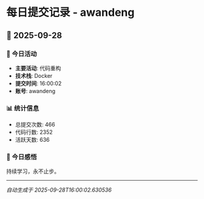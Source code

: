 # 每日提交记录 - awandeng

## 📅 2025-09-28

### 🎯 今日活动
- **主要活动**: 代码重构
- **技术栈**: Docker
- **提交时间**: 16:00:02
- **账号**: awandeng

### 📊 统计信息
- 总提交次数: 466
- 代码行数: 2352
- 活跃天数: 636

### 💭 今日感悟
持续学习，永不止步。

---
*自动生成于 2025-09-28T16:00:02.630536*
